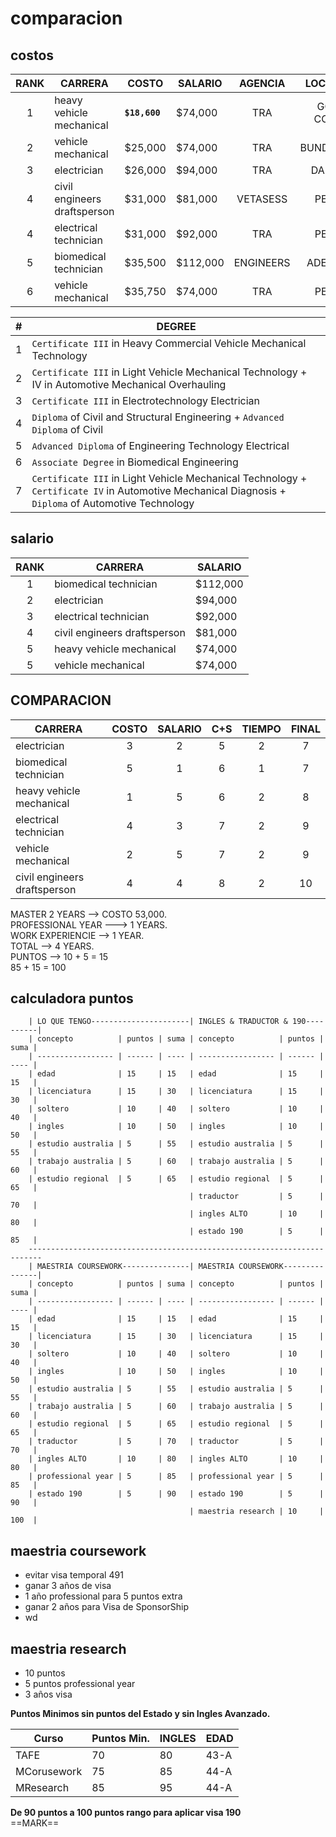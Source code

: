 # comparacion

## costos

| RANK | CARRERA                      | COSTO         | SALARIO  |  AGENCIA  |  LOCATION  | #   |
| :--: | ---------------------------- | ------------- | -------- | :-------: | :--------: | --- |
|  1   | heavy vehicle mechanical     | **`$18,600`** | $74,000  |    TRA    | GOLD COAST | 1   |
|  2   | vehicle mechanical           | $25,000       | $74,000  |    TRA    | BUNDABERG  | 2   |
|  3   | electrician                  | $26,000       | $94,000  |    TRA    |   DARWIN   | 3   |
|  4   | civil engineers draftsperson | $31,000       | $81,000  | VETASESS  |   PERTH    | 4   |
|  4   | electrical technician        | $31,000       | $92,000  |    TRA    |   PERTH    | 5   |
|  5   | biomedical technician        | $35,500       | $112,000 | ENGINEERS |  ADELAIDE  | 6   |
|  6   | vehicle mechanical           | $35,750       | $74,000  |    TRA    |   PERTH    | 7   |

| #   | DEGREE                                                                                                                                                      |
| --- | ----------------------------------------------------------------------------------------------------------------------------------------------------------- |
| 1   | `Certificate III` in Heavy Commercial Vehicle Mechanical Technology                                                                                         |
| 2   | `Certificate III` in Light Vehicle Mechanical Technology +<br>IV in Automotive Mechanical Overhauling                                                       |
| 3   | `Certificate III` in Electrotechnology Electrician                                                                                                          |
| 4   | `Diploma` of Civil and Structural Engineering + `Advanced Diploma` of Civil                                                                                 |
| 5   | `Advanced Diploma` of Engineering Technology Electrical                                                                                                     |
| 6   | `Associate Degree` in Biomedical Engineering                                                                                                                |
| 7   | `Certificate III` in Light Vehicle Mechanical Technology +</br>`Certificate IV` in Automotive Mechanical Diagnosis +</br>`Diploma` of Automotive Technology |

## salario

| RANK | CARRERA                      | SALARIO  |
| :--: | ---------------------------- | -------- |
|  1   | biomedical technician        | $112,000 |
|  2   | electrician                  | $94,000  |
|  3   | electrical technician        | $92,000  |
|  4   | civil engineers draftsperson | $81,000  |
|  5   | heavy vehicle mechanical     | $74,000  |
|  5   | vehicle mechanical           | $74,000  |

## COMPARACION

| CARRERA                      | COSTO | SALARIO | C+S | TIEMPO | FINAL |
| ---------------------------- | :---: | :-----: | :-: | :----: | :---: |
| electrician                  |   3   |    2    |  5  |   2    |   7   |
| biomedical technician        |   5   |    1    |  6  |   1    |   7   |
| heavy vehicle mechanical     |   1   |    5    |  6  |   2    |   8   |
| electrical technician        |   4   |    3    |  7  |   2    |   9   |
| vehicle mechanical           |   2   |    5    |  7  |   2    |   9   |
| civil engineers draftsperson |   4   |    4    |  8  |   2    |  10   |

MASTER 2 YEARS --> COSTO 53,000.  
PROFESSIONAL YEAR ---> 1 YEARS.  
WORK EXPERIENCIE --> 1 YEAR.  
TOTAL --> 4 YEARS.  
PUNTOS --> 10 + 5 = 15  
85 + 15 = 100

## calculadora puntos

        | LO QUE TENGO----------------------| INGLES & TRADUCTOR & 190----------|
        | concepto          | puntos | suma | concepto          | puntos | suma |
        | ----------------- | ------ | ---- | ----------------- | ------ | ---- |
        | edad              | 15     | 15   | edad              | 15     | 15   |
        | licenciatura      | 15     | 30   | licenciatura      | 15     | 30   |
        | soltero           | 10     | 40   | soltero           | 10     | 40   |
        | ingles            | 10     | 50   | ingles            | 10     | 50   |
        | estudio australia | 5      | 55   | estudio australia | 5      | 55   |
        | trabajo australia | 5      | 60   | trabajo australia | 5      | 60   |
        | estudio regional  | 5      | 65   | estudio regional  | 5      | 65   |
                                            | traductor         | 5      | 70   |
                                            | ingles ALTO       | 10     | 80   |
                                            | estado 190        | 5      | 85   |
        -------------------------------------------------------------------------
        | MAESTRIA COURSEWORK---------------| MAESTRIA COURSEWORK---------------|
        | concepto          | puntos | suma | concepto          | puntos | suma |
        | ----------------- | ------ | ---- | ----------------- | ------ | ---- |
        | edad              | 15     | 15   | edad              | 15     | 15   |
        | licenciatura      | 15     | 30   | licenciatura      | 15     | 30   |
        | soltero           | 10     | 40   | soltero           | 10     | 40   |
        | ingles            | 10     | 50   | ingles            | 10     | 50   |
        | estudio australia | 5      | 55   | estudio australia | 5      | 55   |
        | trabajo australia | 5      | 60   | trabajo australia | 5      | 60   |
        | estudio regional  | 5      | 65   | estudio regional  | 5      | 65   |
        | traductor         | 5      | 70   | traductor         | 5      | 70   |
        | ingles ALTO       | 10     | 80   | ingles ALTO       | 10     | 80   |
        | professional year | 5      | 85   | professional year | 5      | 85   |
        | estado 190        | 5      | 90   | estado 190        | 5      | 90   |
                                            | maestria research | 10     | 100  |

## maestria coursework

- evitar visa temporal 491
- ganar 3 años de visa
- 1 año professional para 5 puntos extra
- ganar 2 años para Visa de SponsorShip
- wd

## maestria research

- 10 puntos
- 5 puntos professional year
- 3 años visa

**Puntos Minimos sin puntos del Estado y sin Ingles Avanzado.**

| Curso       | Puntos Min. | INGLES | EDAD |
| ----------- | ----------- | ------ | ---- |
| TAFE        | 70          | 80     | 43-A |
| MCorusework | 75          | 85     | 44-A |
| MResearch   | 85          | 95     | 44-A |

**De 90 puntos a 100 puntos rango para aplicar visa 190**  
==MARK==
